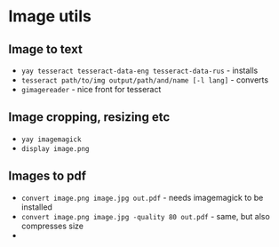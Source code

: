 # Image utils

## Image to text
- `yay tesseract tesseract-data-eng tesseract-data-rus` - installs
- `tesseract path/to/img output/path/and/name [-l lang]` - converts
- `gimagereader` - nice front for tesseract

## Image cropping, resizing etc
- `yay imagemagick`
- `display image.png`

## Images to pdf
- `convert image.png image.jpg out.pdf` - needs imagemagick to be installed
- `convert image.png image.jpg -quality 80 out.pdf` - same, but also compresses size
- 

